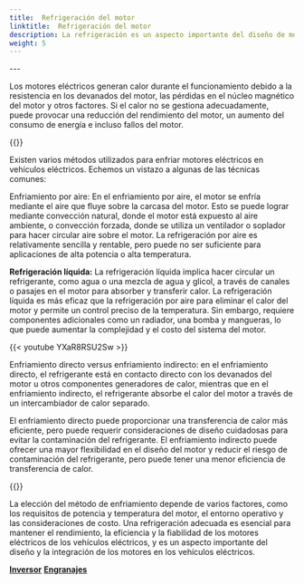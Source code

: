 ```yaml
---
title:  Refrigeración del motor
linktitle:  Refrigeración del motor
description: La refrigeración es un aspecto importante del diseño de motores eléctricos en vehículos eléctricos (EV) para garantizar un rendimiento, eficiencia y confiabilidad óptimos.
weight: 5
---
```

<!-- markdownlint-disable MD033 -->---

Los motores eléctricos generan calor durante el funcionamiento debido a la resistencia en los devanados del motor, las pérdidas en el núcleo magnético del motor y otros factores. Si el calor no se gestiona adecuadamente, puede provocar una reducción del rendimiento del motor, un aumento del consumo de energía e incluso fallos del motor.

{{<evkxdisplayaddarticle />}}

Existen varios métodos utilizados para enfriar motores eléctricos en vehículos eléctricos. Echemos un vistazo a algunas de las técnicas comunes:

Enfriamiento por aire: En el enfriamiento por aire, el motor se enfría mediante el aire que fluye sobre la carcasa del motor. Esto se puede lograr mediante convección natural, donde el motor está expuesto al aire ambiente, o convección forzada, donde se utiliza un ventilador o soplador para hacer circular aire sobre el motor. La refrigeración por aire es relativamente sencilla y rentable, pero puede no ser suficiente para aplicaciones de alta potencia o alta temperatura.

**Refrigeración líquida:** La refrigeración líquida implica hacer circular un refrigerante, como agua o una mezcla de agua y glicol, a través de canales o pasajes en el motor para absorber y transferir calor. La refrigeración líquida es más eficaz que la refrigeración por aire para eliminar el calor del motor y permite un control preciso de la temperatura. Sin embargo, requiere componentes adicionales como un radiador, una bomba y mangueras, lo que puede aumentar la complejidad y el costo del sistema del motor.

{{< youtube YXaR8RSU2Sw >}}

Enfriamiento directo versus enfriamiento indirecto: en el enfriamiento directo, el refrigerante está en contacto directo con los devanados del motor u otros componentes generadores de calor, mientras que en el enfriamiento indirecto, el refrigerante absorbe el calor del motor a través de un intercambiador de calor separado.

El enfriamiento directo puede proporcionar una transferencia de calor más eficiente, pero puede requerir consideraciones de diseño cuidadosas para evitar la contaminación del refrigerante. El enfriamiento indirecto puede ofrecer una mayor flexibilidad en el diseño del motor y reducir el riesgo de contaminación del refrigerante, pero puede tener una menor eficiencia de transferencia de calor.

{{<evkxdisplayaddarticle />}}

La elección del método de enfriamiento depende de varios factores, como los requisitos de potencia y temperatura del motor, el entorno operativo y las consideraciones de costo. Una refrigeración adecuada es esencial para mantener el rendimiento, la eficiencia y la fiabilidad de los motores eléctricos de los vehículos eléctricos, y es un aspecto importante del diseño y la integración de los motores en los vehículos eléctricos.


<div class="mt-3 mb-3">
     <a href="../inversor/" class="text-decoration-none text-black"><strong><i class="bi-arrow-left"></i> Inversor</strong></a>
     <a href="../gears/" class="text-decoration-none text-black float-end"><strong>Engranajes<i class="bi-arrow-right"></i></strong ></a>
</div>